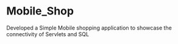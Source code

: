 # Mobile_Shop
Developed a Simple Mobile shopping application to showcase the connectivity of Servlets and SQL
